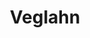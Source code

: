 ---
title: Veglahn
name: Robbie Veglahn
group: local
photo: "/uploads/veglahn.jpg"
description:
  "**Robbie Veglahn** is a rising senior at Tufts University, where he co-majors in Computer Science and Science, Technology, and Society and is passionate about using tech for social change. As a 2021 Tisch Summer Fellow at MGGG, he works on research, software, and outreach, and is especially excited to have a hand in the redistricting process working with state redistricting commissions.\n"
---